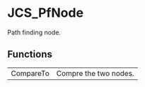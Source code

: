 # JCS_PfNode

Path finding node.


## Functions

<table>
  <tr>
    <td>CompareTo</td>
    <td>Compre the two nodes.</td>
  </tr>
</table>
